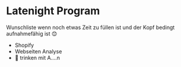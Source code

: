 # Latenight Program

Wunschliste wenn noch etwas Zeit zu füllen ist und der Kopf bedingt aufnahmefähig ist 😊

- Shopify
- Webseiten Analyse
- 🍻 trinken mit A....n
